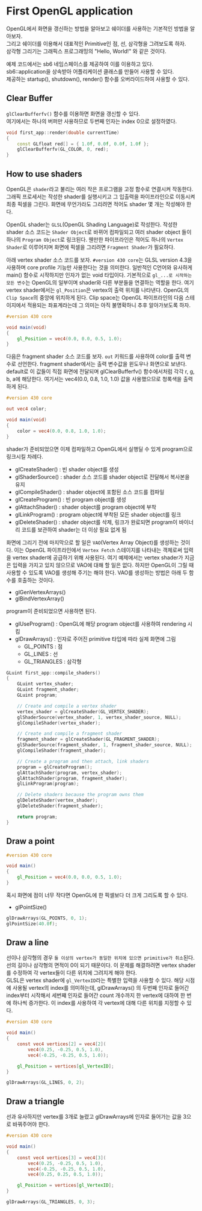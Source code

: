 # First OpenGL application

OpenGL에서 화면을 갱신하는 방법을 알아보고 쉐이더를 사용하는 기본적인 방법을 알아보자.  
그리고 쉐이더를 이용해서 대표적인 Primitive인 점, 선, 삼각형을 그려보도록 하자.  
삼각형 그리기는 그래픽스 프로그래밍의 "Hello, World!" 와 같은 것이다.  

예제 코드에서는 sb6 네임스페이스를 제공하여 이를 이용하고 있다.  
sb6::application을 상속받아 어플리케이션 클래스를 만들어 사용할 수 있다.  
제공하는 startup(), shutdown(), render() 함수를 오버라이드하여 사용할 수 있다.  

## Clear Buffer

`glClearBufferfv()` 함수를 이용하면 화면을 갱신할 수 있다.  
여기에서는 하나의 버퍼만 사용하므로 두번째 인자는 index 0으로 설정하였다.  

```cpp
void first_app::render(double currentTime)
{
    const GLfloat red[] = { 1.0f, 0.0f, 0.0f, 1.0f };
    glClearBufferfv(GL_COLOR, 0, red);
}
```

## How to use shaders

OpenGL은 `shader`라고 불리는 여러 작은 프로그램을 고정 함수로 연결시켜 작동한다. 그래픽 프로세서는 작성한 shader를 실행시키고 그 입출력을 파이프라인으로 이동시켜 최종 픽셀을 그린다. 화면에 무언가라도 그리려면 적어도 shader 몇 개는 작성해야 한다.  

OpenGL shader는 `GLSL`(OpenGL Shading Language)로 작성한다. 작성한 shader 소스 코드는 `Shader Object`로 바뀌어 컴파일되고 여러 shader object 들이 하나의 `Program Object`로 링크된다. 웬만한 파이프라인은 적어도 하나의 `Vertex Shader`로 이루어지며 화면에 픽셀을 그리려면 `Fragment Shader`가 필요하다.  

아래 vertex shader 소스 코드를 보자. `#version 430 core`는 GLSL version 4.3을 사용하며 core profile 기능만 사용한다는 것을 의미한다. 일반적인 C언어와 유사하게 main() 함수로 시작하지만 인자가 없는 void 타입이다. 기본적으로 `gl_...로 시작하는 모든 변수`는 OpenGL의 일부이며 shader와 다른 부분들을 연결하는 역할을 한다. 여기 vertex shader에서는 `gl_Position`은 vertex의 출력 위치를 나타낸다. OpenGL의 `Clip Space`의 중앙에 위치하게 된다. Clip space는 OpenGL 파이프라인의 다음 스테이지에서 적용되는 좌표계라는데 그 의미는 아직 불명확하니 추후 알아가보도록 하자.  

```glsl
#version 430 core

void main(void)
{
    gl_Position = vec4(0.0, 0.0, 0.5, 1.0);
}
```

다음은 fragment shader 소스 코드를 보자. `out` 키워드를 사용하여 color를 출력 변수로 선언한다. fragment shader에서는 출력 변수값을 윈도우나 화면으로 보낸다. default로 이 값들이 직접 화면에 전달되며 glClearBufferfv() 함수에서처럼 각각 r, g, b, a에 해당한다. 여기서는 vec4(0.0, 0.8, 1.0, 1.0) 값을 사용했으므로 청록색을 출력하게 된다.  

```glsl
#version 430 core

out vec4 color;

void main(void)
{
    color = vec4(0.0, 0.8, 1.0, 1.0);
}
```

shader가 준비되었으면 이제 컴파일하고 OpenGL에서 실행딜 수 있게 program으로 링크시킬 차례다.  
- glCreateShader() : 빈 shader object를 생성
- glShaderSource() : shader 소스 코드를 shader object로 전달해서 복사본을 유지
- glCompileShader() : shader object에 포함된 소스 코드를 컴파일
- glCreateProgram() : 빈 program object를 생성
- glAttachShader() : shader object를 program object에 부착
- glLinkProgram() : program object에 부착된 모든 shader object를 링크
- glDeleteShader() : shader object를 삭제, 링크가 완료되면 program이 바이너리 코드를 보관하여 shader는 더 이상 필요 없게 됨

화면에 그리기 전에 마지막으로 할 일은 `VAO`(Vertex Array Object)를 생성하는 것이다. 이는 OpenGL 파이프라인에서 `Vertex Fetch` 스테이지를 나타내는 객체로써 입력을 vertex shader에 공급하기 위해 사용된다. 여기 예제에서는 vertex shader가 지금은 입력을 가지고 있지 않으므로 VAO에 대해 할 일은 없다. 하지만 OpenGL이 그릴 때 사용할 수 있도록 VAO를 생성해 주기는 해야 한다. VAO를 생성하는 방법은 아래 두 함수를 호출하는 것이다.
- glGenVertexArrays()
- glBindVertexArray()

program이 준비되었으면 사용하면 된다.
- glUseProgram() : OpenGL에 해당 program object를 사용하여 rendering 시킴
- glDrawArrays() : 인자로 주어진 primitive 타입에 따라 실제 화면에 그림
  - GL_POINTS : 점
  - GL_LINES : 선
  - GL_TRIANGLES : 삼각형

```cpp
GLuint first_app::compile_shaders()
{
    GLuint vertex_shader;
    GLuint fragment_shader;
    GLuint program;

    // Create and compile a vertex shader
    vertex_shader = glCreateShader(GL_VERTEX_SHADER);
    glShaderSource(vertex_shader, 1, vertex_shader_source, NULL);
    glCompileShader(vertex_shader);

    // Create and compile a fragment shader
    fragment_shader = glCreateShader(GL_FRAGMENT_SHADER);
    glShaderSource(fragment_shader, 1, fragment_shader_source, NULL);
    glCompileShader(fragment_shader);

    // Create a program and then attach, link shaders
    program = glCreateProgram();
    glAttachShader(program, vertex_shader);
    glAttachShader(program, fragment_shader);
    glLinkProgram(program);

    // Delete shaders because the program owns them
    glDeleteShader(vertex_shader);
    glDeleteShader(fragment_shader);

    return program;
}
```

## Draw a point
```glsl
#version 430 core

void main()
{
    gl_Position = vec4(0.0, 0.0, 0.5, 1.0);
}
```

혹시 화면에 점이 너무 작다면 OpenGL에 한 픽셀보다 더 크게 그리도록 할 수 있다.
- glPointSize()

```cpp
glDrawArrays(GL_POINTS, 0, 1);
glPointSize(40.0f);
```

## Draw a line
선이나 삼각형의 경우 `둘 이상의 vertex가 동일한 위치에 있으면 primitive가 취소`된다. 선의 길이나 삼각형의 면적이 0이 되기 때문이다. 이 문제를 해결하려면 vertex shader를 수정하여 각 vertex들이 다른 위치에 그려지게 해야 한다.  
GLSL은 vertex shader에 `gl_VertexID`라는 특별한 입력을 사용할 수 있다. 해당 시점에 사용될 vertex의 index를 의미하는데, glDrawArrays() 의 두번째 인자로 들어간 index부터 시작해서 세번쨰 인자로 들어간 count 개수까지 한 vertex에 대하여 한 번에 하나씩 증가한다. 이 index를 사용하여 각 vertex에 대해 다른 위치를 지정할 수 있다.

```glsl
#version 430 core

void main()
{
    const vec4 vertices[2] = vec4[2](
        vec4(0.25, -0.25, 0.5, 1.0),
        vec4(-0.25, -0.25, 0.5, 1.0));

    gl_Position = vertices[gl_VertexID];
}
```

```cpp
glDrawArrays(GL_LINES, 0, 2);
```

## Draw a triangle
선과 유사하지만 vertex를 3개로 늘렸고 glDrawArrays에 인자로 들어가는 값을 3으로 바꿔주어야 한다.

```glsl
#version 430 core

void main()
{
    const vec4 vertices[3] = vec4[3](
        vec4(0.25, -0.25, 0.5, 1.0),
        vec4(-0.25, -0.25, 0.5, 1.0),
        vec4(0.25, 0.25, 0.5, 1.0));

    gl_Position = vertices[gl_VertexID];
}
```

```cpp
glDrawArrays(GL_TRIANGLES, 0, 3);
```
